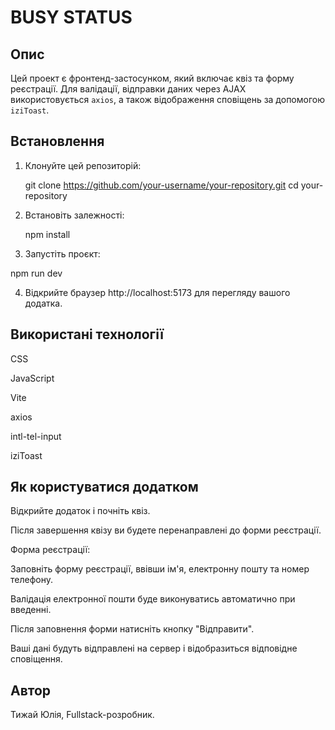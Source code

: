 # BUSY STATUS

## Опис

Цей проект є фронтенд-застосунком, який включає квіз та форму реєстрації. Для
валідації, відправки даних через AJAX використовується `axios`, а також
відображення сповіщень за допомогою `iziToast`.

## Встановлення

1. Клонуйте цей репозиторій:

   git clone https://github.com/your-username/your-repository.git cd
   your-repository

2. Встановіть залежності:

   npm install

3. Запустіть проєкт:

npm run dev

4. Відкрийте браузер http://localhost:5173 для перегляду вашого додатка.

## Використані технології

CSS

JavaScript

Vite

axios

intl-tel-input

iziToast

## Як користуватися додатком

Відкрийте додаток і почніть квіз.

Після завершення квізу ви будете перенаправлені до форми реєстрації.

Форма реєстрації:

Заповніть форму реєстрації, ввівши ім'я, електронну пошту та номер телефону.

Валідація електронної пошти буде виконуватись автоматично при введенні.

Після заповнення форми натисніть кнопку "Відправити".

Ваші дані будуть відправлені на сервер і відобразиться відповідне сповіщення.

## Автор

Тижай Юлія, Fullstack-розробник.
